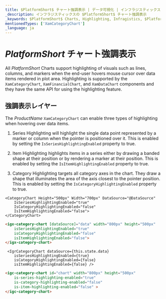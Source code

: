 ```yaml
---
title: $PlatformShort$ チャート強調表示 | データ可視化 | インフラジスティックス
_description: インフラジスティックスの $PlatformShort$ チャート強調表示
_keywords: $PlatformShort$ Charts, Highlighting, Infragistics, $PlatformShort$ チャート, 強調表示, インフラジスティックス
mentionedTypes: ['XamCategoryChart']
_language: ja
---
```


# $PlatformShort$ チャート強調表示

All $PlatformShort$ Charts support highlighting of visuals such as lines, columns, and markers when the end-user hovers mouse cursor over data items rendered in plot area. Highlighting is supported by the `XamCategoryChart`, `XamFinancialChart`, and `XamDataChart` components and they have the same API for using the highlighting feature.

<code-view style="height: 500px"
           data-demos-base-url="{environment:dvDemosBaseUrl}"
           iframe-src="{environment:dvDemosBaseUrl}/charts/category-chart-column-chart-with-highlighting"
           alt="$PlatformShort$ チャート強調表示の例"
           github-src="charts/category-chart/category-chart-column-chart-with-highlighting">
</code-view>

<div class="divider--half"></div>


## 強調表示レイヤー

The $ProductName$ `XamCategoryChart` can enable three types of highlighting when hovering over data items.

1. Series Highlighting will highlight the single data point represented by a marker or column when the pointer is positioned over it. This is enabled by setting the `IsSeriesHighlightingEnabled` property to true.

2. Item Highlighting highlights items in a series either by drawing a banded shape at their position or by rendering a marker at their position. This is enabled by setting the `IsItemHighlightingEnabled` property to true.

3. Category Highlighting targets all category axes in the chart. They draw a shape that illuminates the area of the axis closest to the pointer position. This is enabled by setting the `IsCategoryHighlightingEnabled` property to true.

```razor
<CategoryChart Height="500px" Width="700px" DataSource="@DataSource"
    IsSeriesHighlightingEnabled="true"
    IsCategoryHighlightingEnabled="false"
    IsItemHighlightingEnabled="false">
</CategoryChart>
```

```html
<igx-category-chart [dataSource]="data" width="800px" height="500px"
    isSeriesHighlightingEnabled="true"
    isCategoryHighlightingEnabled="false"
    isItemHighlightingEnabled="false">
</igx-category-chart>
```

```tsx
 <IgrCategoryChart dataSource={this.state.data}
    isSeriesHighlightingEnabled={true}
    isCategoryHighlightingEnabled={false}
    isItemHighlightingEnabled={false} />
```

```html
<igc-category-chart id="chart" width="800px" height="500px"
    is-series-highlighting-enabled="true"
    is-category-highlighting-enabled="false"
    is-item-highlighting-enabled="false" >
</igc-category-chart>
```
